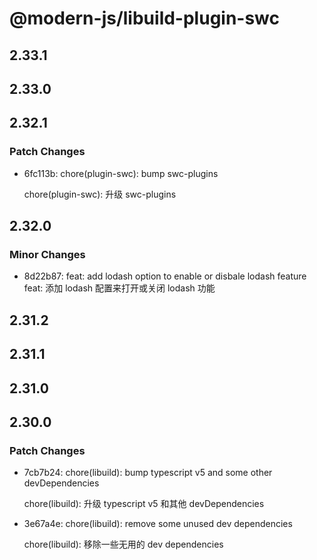 # @modern-js/libuild-plugin-swc

## 2.33.1

## 2.33.0

## 2.32.1

### Patch Changes

- 6fc113b: chore(plugin-swc): bump swc-plugins

  chore(plugin-swc): 升级 swc-plugins

## 2.32.0

### Minor Changes

- 8d22b87: feat: add lodash option to enable or disbale lodash feature
  feat: 添加 lodash 配置来打开或关闭 lodash 功能

## 2.31.2

## 2.31.1

## 2.31.0

## 2.30.0

### Patch Changes

- 7cb7b24: chore(libuild): bump typescript v5 and some other devDependencies

  chore(libuild): 升级 typescript v5 和其他 devDependencies

- 3e67a4e: chore(libuild): remove some unused dev dependencies

  chore(libuild): 移除一些无用的 dev dependencies
